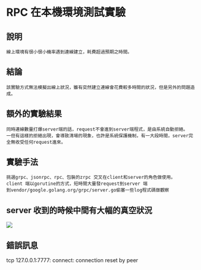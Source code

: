 RPC 在本機環境測試實驗
======

## 說明
    線上環境有很小很小機率遇到連線建立，耗費超過預期之時間。

## 結論
    該實驗方式無法模擬出線上狀況，雖有突然建立連線會花費較多時間的狀況，但是另外的問題造成。

## 額外的實驗結果
    同時連線數量打爆server端的話，request不會進到server端程式，是由系統自動拒絕。
    一但有這樣的拒絕出現，會導致清場的現象，也許是系統保護機制，有一大段時間，server完全無收受任何request進來。

## 實驗手法
    挑選grpc、jsonrpc、rpc、包裝的zrpc 交叉在client和server的角色做使用。
    client 端以gorutine的方式，短時間大量發request到server 端
    到vendor/google.golang.org/grpc/server.go偷塞一些log程式碼做觀察


## server 收到的時候中間有大幅的真空狀況
![](https://i.imgur.com/6noRSaK.png)

## 錯誤訊息
tcp 127.0.0.1:7777: connect: connection reset by peer
